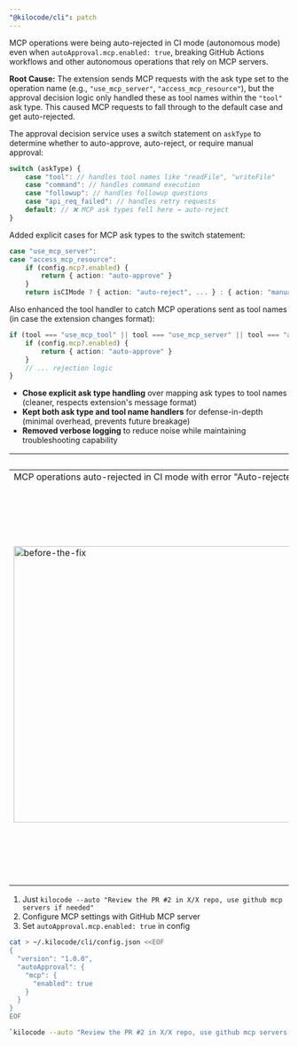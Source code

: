 ```yaml
---
"@kilocode/cli": patch
---
```


MCP operations were being auto-rejected in CI mode (autonomous mode) even when `autoApproval.mcp.enabled: true`, breaking GitHub Actions workflows and other autonomous operations that rely on MCP servers.

**Root Cause:** The extension sends MCP requests with the ask type set to the operation name (e.g., `"use_mcp_server"`, `"access_mcp_resource"`), but the approval decision logic only handled these as tool names within the `"tool"` ask type. This caused MCP requests to fall through to the default case and get auto-rejected.

The approval decision service uses a switch statement on `askType` to determine whether to auto-approve, auto-reject, or require manual approval:

```typescript
switch (askType) {
	case "tool": // handles tool names like "readFile", "writeFile"
	case "command": // handles command execution
	case "followup": // handles followup questions
	case "api_req_failed": // handles retry requests
	default: // ❌ MCP ask types fell here → auto-reject
}
```

Added explicit cases for MCP ask types to the switch statement:

```typescript
case "use_mcp_server":
case "access_mcp_resource":
    if (config.mcp?.enabled) {
        return { action: "auto-approve" }
    }
    return isCIMode ? { action: "auto-reject", ... } : { action: "manual" }
```

Also enhanced the tool handler to catch MCP operations sent as tool names (in case the extension changes format):

```typescript
if (tool === "use_mcp_tool" || tool === "use_mcp_server" || tool === "access_mcp_resource") {
	if (config.mcp?.enabled) {
		return { action: "auto-approve" }
	}
	// ... rejection logic
}
```

- **Chose explicit ask type handling** over mapping ask types to tool names (cleaner, respects extension's message format)
- **Kept both ask type and tool name handlers** for defense-in-depth (minimal overhead, prevents future breakage)
- **Removed verbose logging** to reduce noise while maintaining troubleshooting capability

| before                                                                                                                                       | after                                                                                                                                       |
| -------------------------------------------------------------------------------------------------------------------------------------------- | ------------------------------------------------------------------------------------------------------------------------------------------- |
| MCP operations auto-rejected in CI mode with error "Auto-rejected in CI mode"                                                                | MCP operations auto-approved when autoApproval.mcp.enabled: true                                                                            |
| <img width="1444" height="499" alt="before-the-fix" src="https://github.com/user-attachments/assets/57e5820d-196c-4138-8b3d-1f185fc1db56" /> | <img width="1506" height="717" alt="after-the-fix" src="https://github.com/user-attachments/assets/a165aa9c-0018-47e4-a274-fed056716407" /> |

1. Just `kilocode --auto "Review the PR #2 in X/X repo, use github mcp servers if needed"`
2. Configure MCP settings with GitHub MCP server
3. Set `autoApproval.mcp.enabled: true` in config

```bash
cat > ~/.kilocode/cli/config.json <<EOF
{
  "version": "1.0.0",
  "autoApproval": {
    "mcp": {
      "enabled": true
    }
  }
}
EOF

`kilocode --auto "Review the PR #2 in X/X repo, use github mcp servers if needed"`

```
